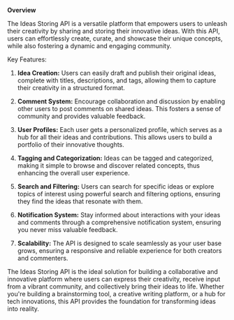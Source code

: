 **Overview**

The Ideas Storing API is a versatile platform that empowers users to unleash their creativity by sharing and storing their innovative ideas. With this API, users can effortlessly create, curate, and showcase their unique concepts, while also fostering a dynamic and engaging community.

Key Features:
1. **Idea Creation:** Users can easily draft and publish their original ideas, complete with titles, descriptions, and tags, allowing them to capture their creativity in a structured format.

2. **Comment System:** Encourage collaboration and discussion by enabling other users to post comments on shared ideas. This fosters a sense of community and provides valuable feedback.

3. **User Profiles:** Each user gets a personalized profile, which serves as a hub for all their ideas and contributions. This allows users to build a portfolio of their innovative thoughts.

4. **Tagging and Categorization:** Ideas can be tagged and categorized, making it simple to browse and discover related concepts, thus enhancing the overall user experience.

5. **Search and Filtering:** Users can search for specific ideas or explore topics of interest using powerful search and filtering options, ensuring they find the ideas that resonate with them.

6. **Notification System:** Stay informed about interactions with your ideas and comments through a comprehensive notification system, ensuring you never miss valuable feedback.

8. **Scalability:** The API is designed to scale seamlessly as your user base grows, ensuring a responsive and reliable experience for both creators and commenters.

The Ideas Storing API is the ideal solution for building a collaborative and innovative platform where users can express their creativity, receive input from a vibrant community, and collectively bring their ideas to life. Whether you're building a brainstorming tool, a creative writing platform, or a hub for tech innovations, this API provides the foundation for transforming ideas into reality.
